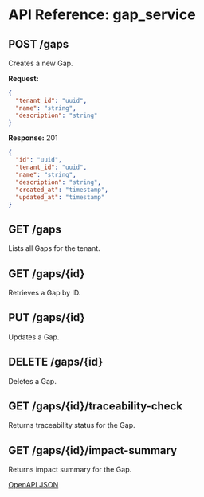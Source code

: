 # API Reference: gap_service

## POST /gaps
Creates a new Gap.

**Request:**
```json
{
  "tenant_id": "uuid",
  "name": "string",
  "description": "string"
}
```
**Response:** 201
```json
{
  "id": "uuid",
  "tenant_id": "uuid",
  "name": "string",
  "description": "string",
  "created_at": "timestamp",
  "updated_at": "timestamp"
}
```

## GET /gaps
Lists all Gaps for the tenant.

## GET /gaps/{id}
Retrieves a Gap by ID.

## PUT /gaps/{id}
Updates a Gap.

## DELETE /gaps/{id}
Deletes a Gap.

## GET /gaps/{id}/traceability-check
Returns traceability status for the Gap.

## GET /gaps/{id}/impact-summary
Returns impact summary for the Gap.

[OpenAPI JSON](./app/openapi.json)
